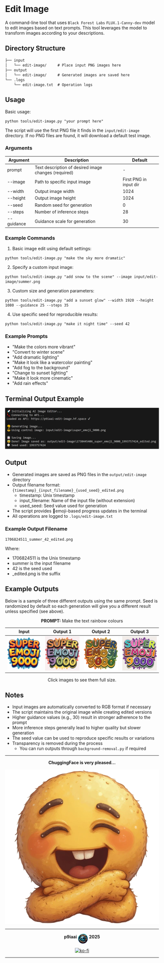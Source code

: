 # Edit Image

A command-line tool that uses `Black Forest Labs` `FLUX.1-Canny-dev` model to edit images based on text prompts. This tool leverages the model to transform images according to your descriptions.

## Directory Structure

```text
├── input
│   └── edit-image/     # Place input PNG images here
├── output
│   └── edit-image/     # Generated images are saved here
└── .logs
    └── edit-image.txt  # Operation logs
```

## Usage

Basic usage:

```terminal
python tools/edit-image.py "your prompt here"
```

The script will use the first PNG file it finds in the `input/edit-image` directory. If no PNG files are found, it will download a default test image.

### Arguments

| Argument | Description | Default |
|----------|-------------|---------|
| prompt | Text description of desired image changes (required) | - |
| --image | Path to specific input image | First PNG in input dir |
| --width | Output image width | 1024 |
| --height | Output image height | 1024 |
| --seed | Random seed for generation | 0 |
| --steps | Number of inference steps | 28 |
| --guidance | Guidance scale for generation | 30 |

### Example Commands

1. Basic image edit using default settings:

```terminal
python tools/edit-image.py "make the sky more dramatic"
```

2. Specify a custom input image:

```terminal
python tools/edit-image.py "add snow to the scene" --image input/edit-image/summer.png
```

3. Custom size and generation parameters:

```terminal
python tools/edit-image.py "add a sunset glow" --width 1920 --height 1080 --guidance 25 --steps 35
```

4. Use specific seed for reproducible results:

```terminal
python tools/edit-image.py "make it night time" --seed 42
```

### Example Prompts

- "Make the colors more vibrant"
- "Convert to winter scene"
- "Add dramatic lighting"
- "Make it look like a watercolor painting"
- "Add fog to the background"
- "Change to sunset lighting"
- "Make it look more cinematic"
- "Add rain effects"

## Terminal Output Example

<img src=".assets/edit-image-terminal.PNG" alt="Terminal Example Screen" />

## Output

- Generated images are saved as PNG files in the `output/edit-image` directory
- Output filename format: `{timestamp}_{input_filename}_{used_seed}_edited.png`
  - timestamp: Unix timestamp
  - input_filename: Name of the input file (without extension)
  - used_seed: Seed value used for generation
- The script provides 💩emoji-based progress updates in the terminal
- All operations are logged to `.logs/edit-image.txt`

### Example Output Filename

```text
1706824511_summer_42_edited.png
```

Where:

- 1706824511 is the Unix timestamp
- summer is the input filename
- 42 is the seed used
- _edited.png is the suffix

## Example Outputs

Below is a sample of three different outputs using the same prompt. Seed is randomized by default so each generation will give you a different result unless specified (see above).

<div align="center">

**PROMPT:** Make the text rainbow colours

| Input | Output 1 | Output 2 | Output 3 |
| :-: | :-: | :-: | :-: |
| <img src=".assets/superemoji9000.PNG" width="128"/> | <img src=".assets/1738446176_superemoji9000_82989921_edited.png" width="128" />| <img src=".assets/1738447490_superemoji9000_1876790049_edited.png" width="128" /> | <img src=".assets/1738447671_superemoji9000_1036142105_edited.png" width="128" /> |

Click images to see them full size.

</div>

## Notes

- Input images are automatically converted to RGB format if necessary
- The script maintains the original image while creating edited versions
- Higher guidance values (e.g., 30) result in stronger adherence to the prompt
- More inference steps generally lead to higher quality but slower generation
- The seed value can be used to reproduce specific results or variations
- Transparency is removed during the process
  - You can run outputs through `background-removal.py` if required

---

<div align="center">

**ChuggingFace is very pleased...**

<img src=".assets/chuggingface_toolkit.png" width="512" alt="ChuggingFace">

---

**p9iaai** <img src=".assets/p9iaai.png" width="32" align="middle"> **2025**

[![ko-fi](https://ko-fi.com/img/githubbutton_sm.svg)](https://ko-fi.com/p9iaai)

---

</div>
